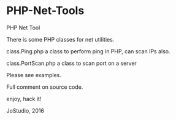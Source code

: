 # PHP-Net-Tools


PHP Net Tool 

There is some PHP classes for net utilities.


class.Ping.php     a class to perform ping in PHP, can scan IPs also.

class.PortScan.php  a class to scan port on a server


Please see examples.

Full comment on source code.



enjoy, hack it!


JoStudio, 2016
